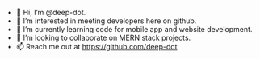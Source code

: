 - 👋 Hi, I’m @deep-dot.
- 👀 I’m interested in meeting developers here on github.
- 🌱 I’m currently learning code for mobile app and website development.
- 💞️ I’m looking to collaborate on MERN stack projects.
- 📫 Reach me out at https://github.com/deep-dot

<!---
deep-dot/deep-dot is a ✨ special ✨ repository because its `README.md` (this file) appears on your GitHub profile.
You can click the Preview link to take a look at your changes.
--->

